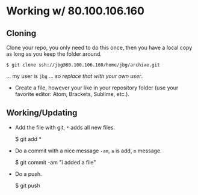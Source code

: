 # Working w/ 80.100.106.160

Cloning
-------

Clone your repo, you only need to do this once, then you have a local copy as long as you keep the folder around.

    $ git clone ssh://jbg@80.100.106.160/home/jbg/archive.git

... my user is `jbg` ... *so replace that with your own user*.

* Create a file, however your like in your repository folder (use your favorite editor: Atom, Brackets, Sublime, etc.).


Working/Updating
----------------

* Add the file with git, `*` adds all new files.

    $ git add *

* Do a commit with a nice message `-am`, `a` is add, `m` message.

    $ git commit -am "i added a file"

* Do a push.

    $ git push

